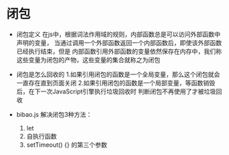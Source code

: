 # 闭包
- 闭包定义
  在js中，根据词法作用域的规则，内部函数总是可以访问外部函数中声明的变量，
  当通过调用一个外部函数返回一个内部函数后，即使该外部函数已经执行结束，但是
  内部函数引用外部函数的变量依然保存在内存中，我们称这些变量为闭包的产物，这些变量的集合就称之为闭包

- 闭包是怎么回收的
  1.如果引用闭包的函数是一个全局变量，那么这个闭包就会一直存在直到页面关闭
  2.如果引用闭包的函数是一个局部变量，等函数销毁后，在下一次JavaScript引擎执行垃圾回收时
  判断闭包不再使用了才被垃圾回收

- bibao.js
  解决闭包3种方法：
  1. let
  2. 自执行函数
  3. setTimeout() {} 的第三个参数